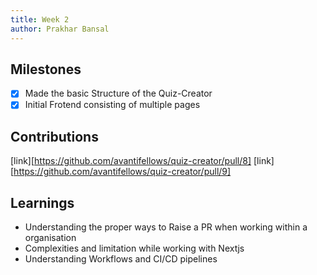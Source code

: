 ```yaml
---
title: Week 2
author: Prakhar Bansal
---
```


## Milestones


- [x] Made the basic Structure of the Quiz-Creator
- [x] Initial Frotend consisting of multiple pages

## Contributions

[link][https://github.com/avantifellows/quiz-creator/pull/8]
[link][https://github.com/avantifellows/quiz-creator/pull/9]

## Learnings

- Understanding the proper ways to Raise a PR when working within a organisation
- Complexities and limitation while working with Nextjs
- Understanding Workflows and CI/CD pipelines
